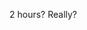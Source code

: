 <!--
id: 246632997
link: http://kevinisom.info/post/246632997/2-hours-really
slug: 2-hours-really
date: Tue Nov 17 2009 14:39:47 GMT+1300 (NZDT)
raw: {"blog_name":"kevinisom","id":246632997,"post_url":"http://kevinisom.info/post/246632997/2-hours-really","slug":"2-hours-really","type":"text","date":"2009-11-17 01:39:47 GMT","timestamp":1258421987,"state":"published","format":"html","reblog_key":"6kDTkisQ","tags":[],"short_url":"http://tmblr.co/Zw68YyEir8b","highlighted":[],"feed_item":"http://twitter.com/kev_nz/statuses/5781891898","from_feed_id":"650289","note_count":0,"title":null,"body":"<p>2 hours? Really?</p>"}
publish: 2009-11-017
tags: 
title: null
-->


2 hours? Really?


